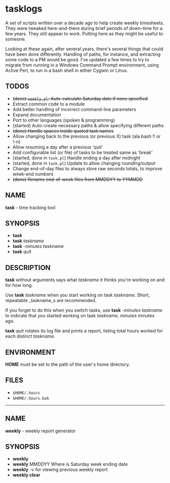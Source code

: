 # tasklogs

A set of scripts written over a decade ago to help create weekly timesheets.
They were tweaked here-and-there during brief periods of down-time for a few years.
They still appear to work.  Putting here as they might be useful to someone.

Looking at these again, after several years, there's several things that could have
been done differently.  Handling of paths, for instance, and extracting some code
to a PM would be good.  I've updated a few times to try to migrate from running in
a Windows Command Prompt environment, using Active Perl, to run in a bash shell in
either Cygwin or Linux.

## TODOS

- ~~(done) `weekly.pl`: Auto-calculate Saturday date if none specified~~
- Extract common code to a module
- Add better handling of incorrect command-line parameters
- Expand documentation
- Port to other languages (spoken & programming)
- (started) Auto-create necessary paths & allow specifying different paths
- ~~(done) Handle spaces inside quoted task names~~
- Allow changing back to the previous (or previous X) task (ala bash !! or !-n)
- Allow resuming a day after a previous 'quit'
- Add configurable list (or file) of tasks to be treated same as 'break'
- (started, done in `task.pl`) Handle ending a day after midnight
- (started, done in `task.pl`) Update to allow changing rounding/output
- Change end-of-day files to always store raw seconds totals, to improve week-end numbers
- ~~(done) Rename end-of-week files from MMDDYY to YYMMDD~~

## NAME

**task** - time tracking tool

## SYNOPSIS

- **task**
- **task** _taskname_
- **task** -_minutes_ _taskname_
- **task** _quit_

## DESCRIPTION

**task** without arguments says what _taskname_ it thinks
you're working on and for how long.

Use
**task** _taskname_
when you start working on task _taskname_.
Short, repeatable _taskname_s are recommended.

If you forget to do this when you switch tasks, use
**task** -_minutes_ _taskname_
to indicate that you started working on task _taskname_,
_minutes_ minutes ago.

**task** _quit_
rotates its log file and prints a report,
listing total hours worked for each distinct _taskname_.

## ENVIRONMENT

**HOME** must be set to the path of the user's home directory.

## FILES

- `$HOME/.hours`
- `$HOME/.hours.bak`

***

## NAME

**weekly** - weekly report generator

## SYNOPSIS

- **weekly**
- **weekly** MMDDYY Where is Saturday week ending date
- **weekly** -v for viewing previous weekly report
- **weekly clear**


